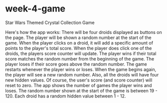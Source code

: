 # week-4-game

Star Wars Themed Crystal Collection Game

Here's how the app works:
There will be four droids displayed as buttons on the page.
The player will be shown a random number at the start of the game.
When the player clicks on a droid, it will add a specific amount of points to the player's total score.
When the player does click one of the droids, the players score counter will update.
The player wins if their total score matches the random number from the beginning of the game.
The player loses if their score goes above the random number.
The game restarts whenever the player wins or loses.
When the game begins again, the player will see a new random number. Also, all the droids will have four new hidden values. Of course, the user's score (and score counter) will reset to zero.
The app shows the number of games the player wins and loses. 
The random number shown at the start of the game is between 19 - 120.
Each droid has a random hidden value between 1 - 12.